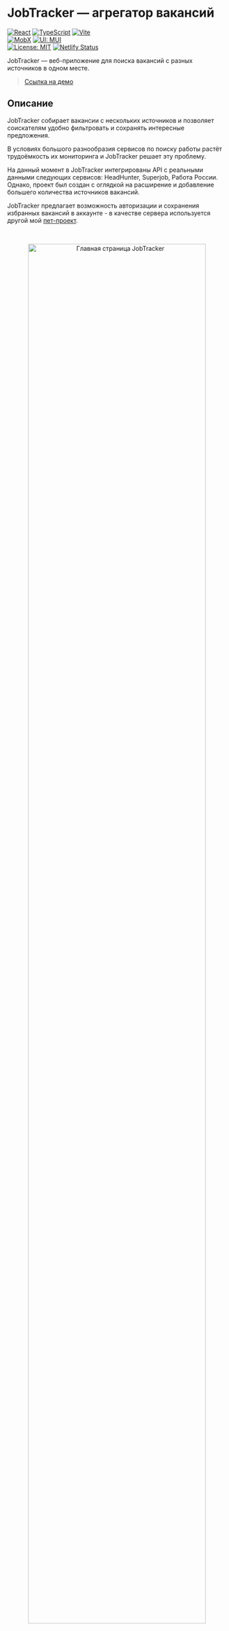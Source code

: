 # **JobTracker — агрегатор вакансий**

[![React](https://img.shields.io/badge/React-18-blue?style=flat&logo=react)](https://react.dev/) [![TypeScript](https://img.shields.io/badge/TypeScript-5.6.2-blue?style=flat&logo=typescript)](https://www.typescriptlang.org/) [![Vite](https://img.shields.io/badge/Built%20with-Vite-646CFF?style=flat&logo=vite&logoColor=white)](https://vite.dev/) <br/> [![MobX](https://img.shields.io/badge/State-MobX-orange?style=flat&logo=mobx&logoColor=white)](https://mobx.js.org/) [![UI: MUI](https://img.shields.io/badge/UI-Material-007FFF?style=flat&logo=mui&logoColor=white)](https://mui.com/) <br/> [![License: MIT](https://img.shields.io/badge/License-MIT-green.svg)](https://github.com/cptblackmore/jobtracker/blob/main/LICENSE) [![Netlify Status](https://api.netlify.com/api/v1/badges/40d12425-12d1-4d54-ad0e-9c472446b4a7/deploy-status)](https://app.netlify.com/sites/cptblackmore-jobtracker/deploys)

JobTracker — веб-приложение для поиска вакансий с разных источников в одном месте.

> [Ссылка на демо](https://cptblackmore-jobtracker.netlify.app/home)

## **Описание**

JobTracker собирает вакансии с нескольких источников и позволяет соискателям удобно фильтровать и сохранять интересные предложения.

В условиях большого разнообразия сервисов по поиску работы растёт трудоёмкость их мониторинга и JobTracker решает эту проблему.

На данный момент в JobTracker интегрированы API с реальными данными следующих сервисов: HeadHunter, Superjob, Работа России. Однако, проект был создан с оглядкой на расширение и добавление большего количества источников вакансий.

JobTracker предлагает возможность авторизации и сохранения избранных вакансий в аккаунте - в качестве сервера используется другой мой [пет-проект](https://github.com/cptblackmore/jobtracker-server).

<br/>
<p align="center">
  <img src="https://github.com/user-attachments/assets/0259cd9a-23c2-440c-b69b-63a6f33ec957" width="90%" alt="Главная страница JobTracker"/>
</p>

## **Основной функционал**

- **Агрегация вакансий с нескольких сайтов:** сбор актуальных предложений с hh.ru, superjob.ru и trudvsem.ru через их API.
- **Гибкая фильтрация:** фильтры по должности, периоду размещения, типу занятости, местоположению и диапазону зарплат. Система автоматически предупреждает, если какие-то источники несовместимы с выбранными фильтрами.
- **Управление избранным:** возможность сохранить вакансии в избранное, скачать в разных форматах (TXT, CSV), экспортировать на другие устройства JSON файлом.
- **Авторизация и Личный кабинет:** регистрация по email с подтверждением, авторизация и сохранение списка избранных вакансий в базе данных.
- **Виртуализация списков:** бесконечная прокрутка с виртуализацией для отображения тысяч вакансий без потери производительности.
- **Доступность:** поддержка навигации с клавиатуры по всем фичам, корректное использование ARIA-атрибутов для скринридеров (проверено с NVDA).
- **Realtime-синхронизация вкладок:** использование BroadcastChannel API для синхронизации данных авторизации между несколькими открытыми вкладками.

## **Примеры использования**

### Поиск вакансий

Быстро находим актуальные вакансии с разных источников. 

В одном списке — предложения с HH, Superjob и Работа России, адаптированные под единый формат.

<p align="center">
  <img src="https://github.com/user-attachments/assets/0be22f35-1a95-4d24-9897-100e852c409c" width="90%" alt="Поиск вакансий"/>
</p>

### Фильтрация

Фильтрация вакансий по зарплате, опыту, местоположению и типу занятости.  

Без нерелевантных результатов. Источники, не поддерживающие включенный фильтр, автоматически исключаются.

<p align="center">
  <img src="https://github.com/user-attachments/assets/3b56feec-f227-41e8-a82e-d122e0441f83" width="90%" alt="Фильтрация вакансий"/>
</p>

### Избранное

Добавляем вакансии в избранное одним кликом.  

Можно скачать список в TXT, CSV или экспортировать в JSON — чтобы сохранить себе или с кем-то поделиться.

<p align="center">
  <img src="https://github.com/user-attachments/assets/9e8d3efa-6fac-4440-8807-d672470a7797" width="90%" alt="Избранное"/>
</p>

### Авторизация

При авторизации локальное избранное синхронизируется со списком избранного с сервера.

Становится доступен Личный кабинет с общей информацией и действиями над аккаунтом.

<p align="center">
  <img src="https://github.com/user-attachments/assets/699b2bb9-b66b-455a-a87f-533f4d126f38" width="90%" alt="Авторизация"/>
</p>

## **Стек**

### Основной стек

- **TypeScript** — строгая типизация компонентов, хранилищ, адаптеров API, универсальных инструментов
- **React 18** — функциональные компоненты, хуки, контекст
- **React Router v7** — навигация, вложенные роуты и их защита
- **MUI (Material UI)** — продуманные компоненты, темизация, адаптивный UI, анимации
- **MobX** — реактивные глобальные состояния без бойлерплейта
- **Axios** — кастомные ошибки и инстансы, интерцепторы, отмена запросов

### Инфраструктура и сборка

- **Vite** — быстрая сборка, дев-сервер, поддержка .env
- **@emotion/styled** — стилизация компонентов
- **nanoid** — генерация коротких уникальных ID
- **react-transition-group** — анимации появления/исчезновения элементов

### Дополнительные библиотеки

- **react-virtuoso** — виртуализация списков вакансий (поиск, избранное)
- **date-fns** — локализация и форматирование дат без лишнего веса
- **currency-symbol-map** — корректные значки валют в зарплатах
- **react-intersection-observer** — отслеживание видимости элементов
- **html-to-text** — преобразование HTML в текст (описания вакансий)

## **Устройство и архитектура**

Проект организован на основе методологии Feature-Sliced Design (FSD), что упрощает масштабирование, ускоряет добавление новых фич и поддерживает высокую читаемость кода на протяжении всего цикла разработки.

Весь код строго разделён на слои (`app`, `pages`, `widgets`, `features`, `entities`, `shared`), а внутри них — на слайсы и сегменты, что облегчает навигацию для разработчиков, знакомых с FSD.  

Подробнее о принципах методологии можно прочитать в [официальной документации](https://feature-sliced.github.io/documentation/ru/docs/get-started/overview).

  **Структура src**:
  
```
├── app
|  ├── App.tsx
|  ├── context
|  ├── index.tsx
|  └── router
├── entities
|  └── Vacancy
├── features
|  ├── Auth
|  └── Favorites
├── pages
|  ├── account
|  ├── activation
|  ├── favorites
|  ├── home
|  ├── loading
|  └── search
├── shared
|  ├── api
|  ├── config
|  ├── lib
|  └── ui
└── widgets
   ├── AccountActions
   ├── AccountActivation
   ├── AccountInfo
   ├── ActivationMessage
   ├── AuthModal
   ├── FavoritesActions
   ├── FavoritesList
   ├── FavoritesQuantity
   ├── Footer
   ├── Logo
   ├── Nav
   ├── PageTitle
   ├── SourcesStatusTable
   ├── VacancyCard
   ├── VacancyFilter
   ├── VacancyList
   └── VacancySource
```

### **Состояние и управление данными**

В проекте применены разные модели управления состоянием, в зависимости от характера данных:

- **Локальное состояние (страница поиска):**
  Для управления параметрами фильтрации и списком вакансий используется `useReducer`.  
  Это решение позволяет избежать лишних перерендеров и гарантирует, что данные всегда "освежаются" при возвращении на страницу.
  
    ```ts
    export const vacancyListReducer = (state: State, action: Action): State => {
      switch (action.type) {
        case 'SET_PAGE':
          return {...state, params: {...state.params, page: action.page}};
        case 'SET_FILTERS':
          return {...state, params: {...state.params, filters: action.filters}};
        case 'SET_VACANCIES':
          return {...state, vacancies: action.vacancies};
        case 'ADD_VACANCIES':
          return {...state, vacancies: [...state.vacancies, ...action.vacancies]};
        default:
          return state;
      }
    }
    ```

- **Глобальные состояния (MobX)**:
  - `AuthStore` — авторизация, данные пользователя, токены, модалка, синхронизация между вкладками.
  - `FavoritesStore` — управление избранным, синхронизация с сервером.
  - `AlertsStore` — очередь уведомлений, показ/удаление.
- **Браузерные хранилища**:
  - `localStorage` — JWT access-токен, тема, лидер-вкладка, избранное.
  - `sessionStorage` — статус обновления токенов.

### Интегрированные API вакансий

  - [SuperJob API](https://api.superjob.ru/) — требуется "Secret key" (см. [инструкцию](#регистрация-приложения-в-api-superjob)).
  - [HeadHunter API](https://dev.hh.ru/) — открытое API, работает без ключа.
  - [«Работа России» API](https://trudvsem.ru/opendata/api) — государственный источник; не поддерживает большинство фильтров (тип занятости, зарплата, период).

### Работа с API

Приложение использует две независимые модели взаимодействия с API:

- **Вакансии**:  
  Запросы к внешним источникам (hh, superjob, trudvsem) проходят через единый проксирующий эндпоинт на бэкенде (`/vacanciesProxy`).  
  Клиент использует паттерн `Strategy`: каждый источник имеет собственные адаптеры (`adaptParams`, `adaptVacancies`, `adaptVacancy`).  
  Все адаптеры описаны в реестре `sourcesRegistry`, где у каждого источника хранятся также стили, адреса и список несовместимых фильтров.

- **Авторизация и избранное**:  
  Для запросов используются все остальные эндпоинты (`/login`, `/registration`, `/refresh`, `/favorites` и т.д.).
  Взаимодействие идёт через сервисный слой (`AuthService`, `FavoritesService`), использующий экземпляр Axios (`$api`) с интерцепторами для подстановки токенов и обработки ошибок.

  ```ts
  $api.interceptors.request.use(config => {
    if (config.url?.split('/')[1] !== '/refresh') {
      config.headers.Authorization = `Bearer ${localStorage.getItem('token')}`;
    }
    return config;
  });
  ```

### **Роутинг и навигация**

Навигация построена на `React Router v7`:

- Все страницы имеют собственный маршрут (`/home`, `/search`, `/favorites`, `/account`, `/activation`) в `Router.tsx` и вложены в универсальный лэйаут страницы.
- Страницы, которым важна инициализация данных или авторизация пользователя (`/favorites`, `/activation`, `/account`) обёрнуты в компонент `<ProtectedRoute>`:
  ```ts
    export const ProtectedRoute: React.FC<Props> = ({ isReady, isAllowed }) => {
      if (!isReady) {
        return <LoadingPage />;
      }

      return isAllowed ? <Outlet /> : <Navigate to="/" replace />;
    };
  ```
- Навигация между страницами происходит через `<Link>` или `useNavigate`.
- Параметры фильтров поисковой страницы синхронизируются с URL и сохраняются в `History API`, что обеспечивает корректную работу истории браузера.

### **Авторизация и безопасность**

Авторизация реализована через JWT-токены:

- `accessToken` хранится в `localStorage`.
- `refreshToken` хранится в `httpOnly` cookie и добавляется только сервером.
- Успешное обновление токенов подтверждается клиентом по роуту `/refresh/ack`, после чего они обновляются уже и в БД. Это позволяет избежать потери токенов из-за нестабильного соединения или несвоевременного закрытия вкладки.
- Обновление токенов (`refresh`) инициируется только **лидирующей вкладкой** для оптимизации сетевой активности и избежания гонки.
  - Лидер вкладки определяется алгоритмом на основе `BroadcastChannel` + heartbeat-механизма (`localStorage` ключ с обновляющимся timestamp).
  - Если вкладка теряет лидерство — инициируется автоматическое переизбрание.
- Данные пользователя автоматически синхронизируются между вкладками с помощью сообщений в `BroadcastChannel` (`authChannel`).

  ```ts
  ...
  if (type === 'request_auth') {
    await waitForCondition(() => authStore.isInit);
    if (authStore.isLeader) {
      authChannel.postMessage(
        {type: 'response_auth', payload: toJS(authStore.user)}
      ); 
    }
  }

  if (type === 'response_auth' || type === 'login') {
    authStore.setUser(event.data.payload);
    authStore.setInit(true);
  }
  ...
  ```

### **Оптимизация производительности**

Оптимизация выполнена в самых значимых местах:

- **useReducer** для тяжёлого состояния списка вакансий и фильтров.
- **useCallback** для обработчиков событий и колбэков в дочерние компоненты.
- **useMemo** для мемоизации тяжёлых состояний.
- **Виртуализация списков** через `react-virtuoso`:
  - В списках вакансий (поиск, избранное) реализован lazy loading вакансий с их виртуализацией при скроллинге.
  - Скроллинг остаётся плавным даже при тысячах подгруженных вакансий.
- **Минимизация состояний**:
  - По возможности использовал `useRef` вместо `useState` и `computed` вместо `action`.

## Установка и запуск

0. Перед началом убедитесь, что у вас есть:
    - Node.js версии **18 и выше** — [скачать с nodejs.org](https://nodejs.org/)
    - Git — [скачать с git-scm.com](https://git-scm.com/)
1. Клонируйте репозиторий: `git clone https://github.com/cptblackmore/jobtracker`
2. Перейдите в него: `cd jobtracker`
3. Установите зависимости: `npm install`
4. Создайте файл с переменными окружения: `cp .env.example .env`
5. Откройте `.env` и заполните поля:
  - `VITE_API_URL` — адрес API jobtracker-server. Если не хостили свой, используйте демо: `https://jobtracker-server.onrender.com/api` (указан по умолчанию).
  - `VITE_SUPERJOB_API_APP_KEY` — ключ для API Superjob. Требует регистрации приложения (см. главу ниже). Вы можете не указывать это свойство, но тогда данный источник работать не будет.
  - `VITE_MODE` — если собираетесь разрабатывать и тестировать хуки/компоненты, укажите `development`
  - **Пример готового `.env`:**
      ```dotenv
      VITE_API_URL=https://jobtracker-server.onrender.com/api
      VITE_SUPERJOB_API_APP_KEY=v3.r.123820349.b68cc10ac962d5436d1f0f980e84fc6c604d5dsd.c1c4d5a9f2ba2dc80ce328f4802fbe72d97346dd
      VITE_MODE=development
      ```
6. Запустите: `npm run dev -- --host`
7. После запуска Vite в терминале появятся адреса для доступа к проекту:
    - `http://localhost:5173` — для текущего устройства
    - `http://<Network-IP>:5173` — для других устройств в вашей локальной сети (например, для проверки с телефона)

### Регистрация приложения в API Superjob

 > ⚠️ Это необязательно! Если вы не хотите использовать SuperJob, просто оставьте переменную `VITE_SUPERJOB_API_APP_KEY` пустой. Всё остальное будет работать.

1. Перейдите на [страницу API](https://api.superjob.ru/).
2. Зарегистрируйте приложение (потребуется аккаунт соискателя).
3. Дождитесь рассмотрения.
4. Найдите ключ: "Информация о приложении" → "Secret key".
5. Укажите его в свойстве `VITE_SUPERJOB_API_APP_KEY` в файле `.env`

## Планы по улучшению

- **Интеграция новых источников**: найти и добавить другие источники вакансий с открытыми API и возможностью осуществлять поиск (например, Rabota.ru).
- **UX**: добавить облако актуальных профессий, историю поиска с возможностью повтора, возможность поделиться результатами поиска и списком избранного — через короткие URL и кнопки соцсетей (Telegram, VK, WhatsApp).
- **Безопасность**: добавить функционал смены и восстановления пароля.
- **Тестирование**: покрыть тестами критическую бизнес-логику (поиск, фильтрация, избранное, авторизация).
- **Технологии**: обновить до последних версий React и MUI для доступа к новым фичам, перейти с MobX на Redux Toolkit с RTK Query для более масштабируемой архитектуры.

## Author

**Victor** *aka* **captain_blackmore**
- [Telegram](https://t.me/captain_blackmore)
- [Github](https://github.com/cptblackmore)

## License

This project is licensed under the MIT License - see the [LICENSE](https://github.com/cptblackmore/jobtracker/blob/main/LICENSE) file for details.
